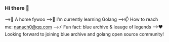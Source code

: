 ### Hi there 👋

<!--
**Hanser001/Hanser001** is a ✨ _special_ ✨ repository because its `README.md` (this file) appears on your GitHub profile.

-->
-->🔭 A home fywoo
-->🌱 I’m currently learning Golang
-->📫 How to reach me: nanach0@qq.com
-->⚡ Fun fact: blue archive & leauge of legends
-->❤Looking forward to joining blue archive and golang open source community!
